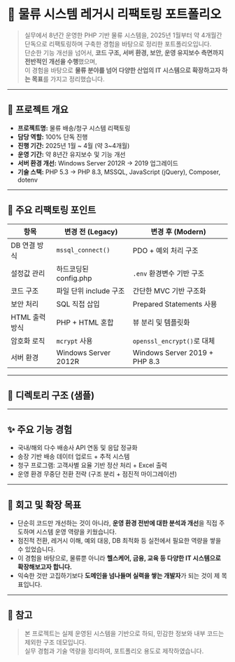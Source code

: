 # 🚚 물류 시스템 레거시 리팩토링 포트폴리오

> 실무에서 8년간 운영한 PHP 기반 물류 시스템을, 2025년 1월부터 약 4개월간 단독으로 리팩토링하며 구축한 경험을 바탕으로 정리한 포트폴리오입니다.  
> 단순한 기능 개선을 넘어서, **코드 구조, 서버 환경, 보안, 운영 유지보수 측면까지 전반적인 개선을 수행**했으며,  
> 이 경험을 바탕으로 **물류 분야를 넘어 다양한 산업의 IT 시스템으로 확장하고자 하는 목표**를 가지고 정리했습니다.

---

## 🧩 프로젝트 개요

- **프로젝트명:** 물류 배송/청구 시스템 리팩토링
- **담당 역할:** 100% 단독 진행
- **진행 기간:** 2025년 1월 ~ 4월 (약 3~4개월)
- **운영 기간:** 약 8년간 유지보수 및 기능 개선
- **서버 환경 개선:** Windows Server 2012R → 2019 업그레이드
- **기술 스택:** PHP 5.3 → PHP 8.3, MSSQL, JavaScript (jQuery), Composer, dotenv

---

## 🔧 주요 리팩토링 포인트

| 항목               | 변경 전 (Legacy)         | 변경 후 (Modern)                     |
|--------------------|---------------------------|-------------------------------------|
| DB 연결 방식        | `mssql_connect()`         | PDO + 예외 처리 구조                 |
| 설정값 관리         | 하드코딩된 config.php     | `.env` 환경변수 기반 구조             |
| 코드 구조          | 파일 단위 include 구조     | 간단한 MVC 기반 구조화                |
| 보안 처리          | SQL 직접 삽입             | Prepared Statements 사용             |
| HTML 출력 방식     | PHP + HTML 혼합           | 뷰 분리 및 템플릿화                   |
| 암호화 로직        | `mcrypt` 사용             | `openssl_encrypt()`로 대체           |
| 서버 환경          | Windows Server 2012R      | Windows Server 2019 + PHP 8.3       |

---

## 📂 디렉토리 구조 (샘플)


---

## ✨ 주요 기능 경험

- 국내/해외 다수 배송사 API 연동 및 응답 정규화
- 송장 기반 배송 데이터 업로드 + 추적 시스템
- 청구 프로그램: 고객사별 요율 기반 정산 처리 + Excel 출력
- 운영 환경 무중단 전환 전략 (구조 분리 + 점진적 마이그레이션)

---

## 💬 회고 및 확장 목표

- 단순히 코드만 개선하는 것이 아니라, **운영 환경 전반에 대한 분석과 개선**을 직접 주도하며 시스템 운영 역량을 키웠습니다.
- 점진적 전환, 레거시 이해, 예외 대응, DB 최적화 등 실전에서 필요한 역량을 쌓을 수 있었습니다.
- 이 경험을 바탕으로, 물류뿐 아니라 **헬스케어, 금융, 교육 등 다양한 IT 시스템으로 확장해보고자 합니다.**
- 익숙한 것만 고집하기보다 **도메인을 넘나들며 실력을 쌓는 개발자**가 되는 것이 제 목표입니다.

---

## 📎 참고

> 본 프로젝트는 실제 운영된 시스템을 기반으로 하되, 민감한 정보와 내부 코드는 제외한 구조 데모입니다.  
> 실무 경험과 기술 역량을 정리하여, 포트폴리오 용도로 제작하였습니다.

